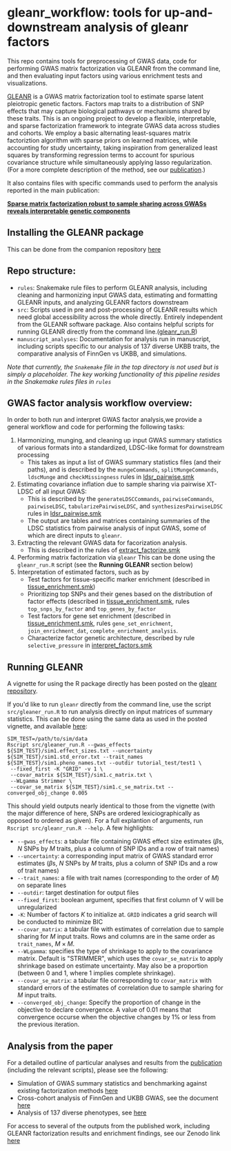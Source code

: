 # gleanr_workflow: tools for up-and-downstream analysis of gleanr factors
This repo contains tools for preprocessing of GWAS data, code for performing GWAS matrix factorization via GLEANR from the command line, and then evaluating input factors using various enrichment tests and visualizations.

[GLEANR](https://github.com/aomdahl/gleanr/tree/main) is a GWAS matrix factorization tool to estimate sparse latent pleiotropic genetic factors. Factors map traits to a distribution of SNP effects that may capture biological pathways or mechanisms shared by these traits. This is an ongoing project to develop a flexible, interpretable, and sparse factorization framework to integrate GWAS data across studies and cohorts. We employ a basic alternating least-squares matrix factoriztion algorithm with sparse priors on learned matrices, while accounting for study uncertainty, taking inspiration from generalized least squares by transforming regression terms to account for spurious covariance structure while simultaneously applying lasso regularization. (For a more complete description of the method, see our [publication]( https://www.cell.com/ajhg/fulltext/S0002-9297\(25\)00273-3).)

It also contains files with specific commands used to perform the analysis reported in the main publication:

[**Sparse matrix factorization robust to sample sharing across GWASs reveals interpretable genetic components**](https://www.cell.com/ajhg/fulltext/S0002-9297\(25\)00273-3)

## Installing the GLEANR package
This can be done from the companion repository [here](https://github.com/aomdahl/gleanr/tree/main) 

## Repo structure:
 - `rules`: Snakemake rule files to perform GLEANR analysis, including cleaning and harmonizing input GWAS data, estimating and formatting GLEANR inputs, and analyzing GLEANR factors downstream
 - `src`: Scripts used in pre and post-processing of GLEANR results which need global accessibility across the whole directly. Entirely independent from the GLEANR software package. Also contains helpful scripts for running GLEANR directly from the command line.([gleanr_run.R](https://github.com/aomdahl/gleanr_workflow/blob/main/src/gleanr_run.R))
 - `manuscript_analyses`: Documentation for analysis run in manuscript, including scripts specific to our analysis of 137 diverse UKBB traits, the comparative analysis of FinnGen vs UKBB, and simulations.

*Note that currently, the `Snakemake` file in the top directory is not used but is simply a placeholder. The key working functionality of this pipeline resides in the Snakemake rules files in `rules`*
## GWAS factor analysis workflow overview:
In order to both run and interpret GWAS factor analysis,we provide a general workflow and code for performing the following tasks:
1) Harmonizing, munging, and cleaning up input GWAS summary statistics of various formats into a standardized, LDSC-like format for downstream processing
   * This takes as input a list of GWAS summary statistics files (and their paths), and is described by the `mungeCommands`, `splitMungeCommands`, `ldscMunge` and `checkMissingness` rules in [ldsr_pairwise.smk](https://github.com/aomdahl/gleanr_workflow/blob/main/rules/ldsr_pairwise.smk)
2) Estimating covariance inflation due to sample sharing via pairwise XT-LDSC of all input GWAS:
   * This is described by the `generateLDSCCommands`, `pairwiseCommands`, `pairwiseLDSC`, `tabularizePairwiseLDSC`, and `synthesizesPairwiseLDSC` rules in [ldsr_pairwise.smk](https://github.com/aomdahl/gleanr_workflow/blob/main/rules/ldsr_pairwise.smk)
   * The output are tables and matrices containing summaries of the LDSC statistics from pairwise analysis of input GWAS, some of which are direct inputs to `gleanr`.
3) Extracting the relevant GWAS data for facorization analysis.
   * This is described in the rules of [extract_factorize.smk](https://github.com/aomdahl/gleanr_workflow/blob/main/rules/extract_factorize.smk)
4) Performing matrix factorization via `gleanr`
   This can be done using the `gleanr_run.R` script (see the **Running GLEANR** section below)
5) Interpretation of estimated factors, such as by
   * Test factors for tissue-specific marker enrichment (described in [tissue_enrichment.smk](https://github.com/aomdahl/gleanr_workflow/blob/main/rules/tissue_enrichment.smk))
   * Prioritizing top SNPs and their genes based on the distribution of factor effects  (described in [tissue_enrichment.smk](https://github.com/aomdahl/gleanr_workflow/blob/main/rules/tissue_enrichment.smk), rules `top_snps_by_factor` and `top_genes_by_factor`
   * Test factors for gene set enrichment (described in [tissue_enrichment.smk](https://github.com/aomdahl/gleanr_workflow/blob/main/rules/tissue_enrichment.smk), rules `gene_set_enrichment`, `join_enrichment_dat`, `complete_enrichment_analysis`.
   * Characterize factor genetic architecture, described by rule `selective_pressure` in  [interpret_factors.smk](https://github.com/aomdahl/gleanr_workflow/blob/main/rules/interpret_factors.smk)

## Running GLEANR
A vignette for using the R package directly has been posted on the [gleanr repository](https://github.com/aomdahl/gleanr/blob/main/vignettes/gleanr-basic.Rmd).

If you'd like to run `gleanr` directly from the command line, use the script `src/gleaner_run.R` to run analysis directly on input matrices of summary statistics. This can be done using the same data as used in the posted vignette, and available [here](https://github.com/aomdahl/gleanr/tree/main/inst/extdata):
```
SIM_TEST=/path/to/sim/data
Rscript src/gleaner_run.R --gwas_effects ${SIM_TEST}/sim1.effect_sizes.txt --uncertainty ${SIM_TEST}/sim1.std_error.txt --trait_names ${SIM_TEST}/sim1.pheno_names.txt --outdir tutorial_test/test1 \
 --fixed_first -K "GRID" -v 1 \
 --covar_matrix ${SIM_TEST}/sim1.c_matrix.txt \
 --WLgamma Strimmer \
 --covar_se_matrix ${SIM_TEST}/sim1.c_se_matrix.txt --converged_obj_change 0.005
```
This should yield outputs nearly identical to those from the vignette (with the major difference of here, SNPs are ordered lexiciographically as opposed to ordered as given). For a full explantion of arguments, run `Rscript src/gleanr_run.R --help`. A few highlights:

  * `--gwas_effects`: a tabular file containing GWAS effect size estimates ($\beta$s, $N$ SNPs by $M$ traits, plus a column of SNP IDs and a row of trait names)
  * `--uncertainty`: a corresponding input matrix of GWAS standard error estimates ($\beta$s, $N$ SNPs by $M$ traits, plus a column of SNP IDs and a row of trait names)
  * `--trait_names`: a file with trait names (corresponding to the order of $M$) on separate lines
  * `--outdir`: target destination for output files
  * `--fixed_first`: boolean argument, specifies that first column of V will be unregularized
  * `-K`: Number of factors $K$ to initialize at. `GRID` indicates a grid search will be conducted to minimize BIC 
  * `--covar_matrix`: a tabular file with estimates of correlation due to sample sharing for $M$ input traits. Rows and columns are in the same order as `trait_names`, $M \times M$.
  * `--WLgamma`: specifies the type of shrinkage to apply to the covariance matrix. Default is "STRIMMER", which uses the `covar_se_matrix` to apply shrinkage based on estimate uncertainty. May also be a proportion (between 0 and 1, where 1 implies complete shrinkage).
  * `--covar_se_matrix`: a tabular file corresponding to `covar_matrix` with standard errors of the estimates of correlation due to sample sharing for $M$ input traits.
  * `--converged_obj_change`: Specify the proportion of change in the objective to declare convergence. A value of 0.01 means that convergence occurse when the objective changes by 1% or less from the previous iteration.
    
## Analysis from the paper
For a detailed outline of particular analyses and results from the [publication](https://www.cell.com/ajhg/fulltext/S0002-9297(25)00273-3) (including the relevant scripts), please see the following:
 - Simulation of GWAS summary statistics and benchmarking against existing factorization methods [here](https://github.com/aomdahl/gleanr_workflow/tree/main/manuscript_analyses/simulations)
 - Cross-cohort analysis of FinnGen and UKBB GWAS, see the document [here](https://github.com/aomdahl/gleanr_workflow/blob/main/manuscript_analyses/FinnGen_vs_UKBB_analysis/)
 - Analysis of 137 diverse phenotypes, see [here](https://github.com/aomdahl/gleanr_workflow/tree/main/manuscript_analyses/PanUKBB_analysis)
   
For access to several of the outputs from the published work, including GLEANR factorization results and enrichment findings, see our Zenodo link [here](https://zenodo.org/records/15190916)

